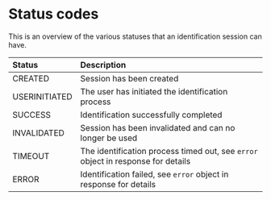 # Status codes

This is an overview of the various statuses that an identification session can have.

| Status | Description |
| :--- | :--- |
| CREATED | Session has been created |
| USERINITIATED | The user has initiated the identification process |
| SUCCESS | Identification successfully completed |
| INVALIDATED | Session has been invalidated and can no longer be used |
| TIMEOUT | The identification process timed out, see `error` object in response for details |
| ERROR | Identification failed, see `error` object in response for details |



